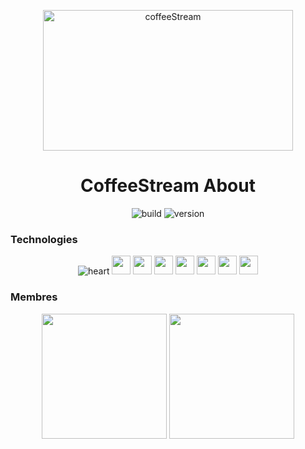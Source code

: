 <p align="center"><img src="https://coffeeStream/api/logo.svg" width="400px" height="225px" alt="coffeeStream"></p>

<h1 align="center">CoffeeStream About</h1>

<p align="center">
    <img src="https://img.shields.io/badge/build-dev-red.svg?style=for-the-badge" alt="build">
    <img src="https://img.shields.io/badge/version-v0.0.01--d13-red.svg?style=for-the-badge" alt="version"> 

</p>

### Technologies
<p align="center">
    <img src="http://forthebadge.com/images/badges/built-with-love.svg" alt="heart">
  <img height="30" src="https://img.shields.io/badge/Angular-DD0031?style=for-the-badge&logo=angular&logoColor=white">
  <img height="30" src="https://img.shields.io/badge/MongoDB-4EA94B?style=for-the-badge&logo=mongodb&logoColor=white">
  <img height="30" src="https://img.shields.io/badge/Amazon_AWS-232F3E?style=for-the-badge&logo=amazon-aws&logoColor=white">
  <img height="30" src="https://img.shields.io/badge/JavaScript-F7DF1E?style=for-the-badge&logo=javascript&logoColor=black">
  <img height="30" src="https://img.shields.io/badge/HTML5-E34F26?style=for-the-badge&logo=html5&logoColor=white">
  <img height="30" src="https://img.shields.io/badge/Go-00ADD8?style=for-the-badge&logo=go&logoColor=white">
  <img height="30" src="https://img.shields.io/badge/CSS3-1572B6?style=for-the-badge&logo=css3&logoColor=white">
 </p>
  
### Membres
  <p align="center">
    <img height="200" src="https://lanyard-profile-readme.vercel.app/api/638071631377596461"/>
    <img height="200" src="https://lanyard-profile-readme.vercel.app/api/638071631377596461"/>
</p>

